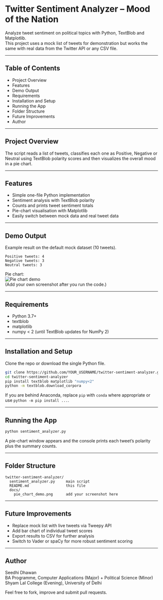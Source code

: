 # Twitter Sentiment Analyzer – Mood of the Nation

Analyze tweet sentiment on political topics with Python, TextBlob and Matplotlib.  
This project uses a mock list of tweets for demonstration but works the same with real data from the Twitter API or any CSV file.

---

## Table of Contents
- Project Overview  
- Features  
- Demo Output  
- Requirements  
- Installation and Setup  
- Running the App  
- Folder Structure  
- Future Improvements  
- Author  

---

## Project Overview
The script reads a list of tweets, classifies each one as Positive, Negative or Neutral using TextBlob polarity scores and then visualizes the overall mood in a pie chart.

---

## Features
- Simple one-file Python implementation  
- Sentiment analysis with TextBlob polarity  
- Counts and prints tweet sentiment totals  
- Pie-chart visualisation with Matplotlib  
- Easily switch between mock data and real tweet data  

---

## Demo Output
Example result on the default mock dataset (10 tweets).

```
Positive tweets: 4
Negative tweets: 3
Neutral tweets: 3
```

Pie chart:  
![Pie chart demo](docs/pie_chart_demo.png)  
(Add your own screenshot after you run the code.)

---

## Requirements
- Python 3.7+  
- textblob  
- matplotlib  
- numpy < 2 (until TextBlob updates for NumPy 2)  

---

## Installation and Setup
Clone the repo or download the single Python file.

```bash
git clone https://github.com/YOUR_USERNAME/twitter-sentiment-analyzer.git
cd twitter-sentiment-analyzer
pip install textblob matplotlib "numpy<2"
python -m textblob.download_corpora
```

If you are behind Anaconda, replace `pip` with `conda` where appropriate or use `python -m pip install ...`.

---

## Running the App
```bash
python sentiment_analyzer.py
```
A pie-chart window appears and the console prints each tweet’s polarity plus the summary counts.

---

## Folder Structure
```
twitter-sentiment-analyzer/
  sentiment_analyzer.py     main script
  README.md                 this file
  docs/
    pie_chart_demo.png      add your screenshot here
```

---

## Future Improvements
- Replace mock list with live tweets via Tweepy API  
- Add bar chart of individual tweet scores  
- Export results to CSV for further analysis  
- Switch to Vader or spaCy for more robust sentiment scoring  

---

## Author
Seedhi Dhawan  
BA Programme, Computer Applications (Major) + Political Science (Minor)  
Shyam Lal College (Evening), University of Delhi  

Feel free to fork, improve and submit pull requests.
